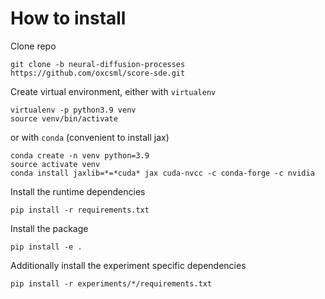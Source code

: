 # How to install

Clone repo
```
git clone -b neural-diffusion-processes https://github.com/oxcsml/score-sde.git
```

Create virtual environment, either with `virtualenv`
```
virtualenv -p python3.9 venv
source venv/bin/activate
```

or with `conda` (convenient to install jax)
```
conda create -n venv python=3.9
source activate venv
conda install jaxlib=*=*cuda* jax cuda-nvcc -c conda-forge -c nvidia
```

Install the runtime dependencies
```
pip install -r requirements.txt
```

Install the package
```
pip install -e .
```

Additionally install the experiment specific dependencies
```
pip install -r experiments/*/requirements.txt
```
